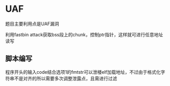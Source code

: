 # UAF

题目主要利用点是UAF漏洞

利用fastbin attack获取bss段上的chunk，控制ptr指针，这样就可进行任意地址读写

## 脚本编写

程序开头的输入code结合选项1的fmtstr可以泄楼elf加载地址，不过由于格式化字符串不是对齐的所以需要多次调整泄露点，且需进行过滤

